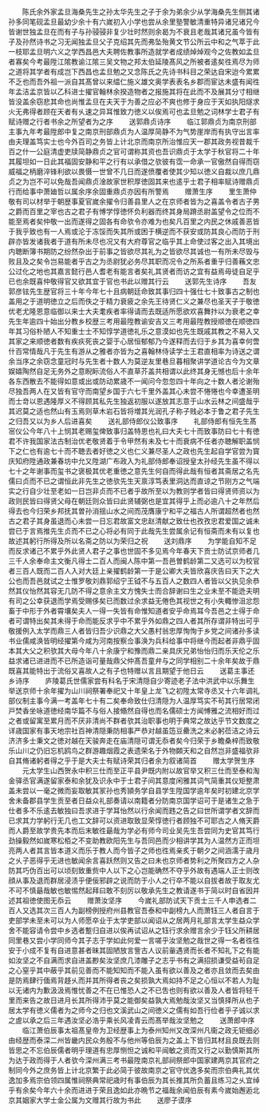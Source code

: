 <!-- { "loadSidebar": true } -->
　　陈氏余外家孟旦海桑先生之孙太华先生之子于余为弟余少从学海桑先生侧其诸孙多同笔砚孟旦最幼少余十有六嵗初入小学也尝从余里塾警敏清重特异诸兄诸兄今皆谢世独孟旦在而有子与孙骎骎非复少壮时然则余曷为不衰且老哉其诸兄虽今皆有子及孙然诗书之习无闻独孟旦父子克绍其先而弗坠殆黄文节公所云中和之气萃于此一枝耶孟旦明六义之学西昌邑大夫聘佐教事所造就学者成绩焯焯观今之佐教如孟旦者寡矣今考最陞江隂教谕江隂三吴文物之邦太伯延陵髙风之所被者逺矣徃焉尽为师之道将其学者有成岂下西昌也孟旦勉之又念陈氏之先诗书科目之荣达自宋迨今累累不乏也而吾外祖一派自其髙曾以来緼仁施义雄文奥学表表名乡郡而宦达未盛有闻徃年孟洁孟京皆以乙科进士擢官翰林余揆造物者之报施其将在此而不及展其分寸相继皆没盖余窃悲其命也尚惟孟旦在夫天于为善之应必不爽也修于身应于天如执阳燧求火无弗得者顾在天者有乆速之异耳惟致力徳义以俟焉可也孟旦勉之词林学士君子有赋诗赠之行者书余之所望者为之序
　　送郭鼎贞诗序
　　临江郭鼎贞为南京刑部主事九年考最陞郎中复之南京刑部鼎贞为人温厚简静不为气势崖岸而有执守出言率由夫理盖笃实士也今外百司之务皆上计北京而南京所治惟应天一郡其政务视昔裁千百之什一公庭清虚吏牍简静鼎贞之官可谓称其资也吾识鼎贞于太学于秋官将二十年其履坦如一日此其福固安静和平之行有以承借之欤彼有霑一命承一官傲然自得而窃威福之柄磨淬锋利欲以畏慑一世曾不几日而遂偾覆者使其少知以徳义自裁以庶几鼎贞之为岂不可以免哉吾闻鼎贞淦故家世积厚徳固其来也逺乎士君子相率赋诗赠鼎贞行而给事中萧廸哲以属余序余固重鼎贞亦因有所警焉
　　赠萧生序
　　里生萧仲敬有司以材举于朝歴事夏官嵗余擢令归善县里人之在京师者皆为之喜盖令者古子男之爵而百里之宰也古之君子有愽学惇徳怀负利器而终其身局蹐丞尉盖望令之位而不能至焉者矣仲敬一出而遂得之固各有命欤令亦难为也矣凡百里之内民之休戚善恶皆于我乎致也有一人焉或沦于冻馁而失其所或困于横逆而不获安或防其良心而防于刑辟亦皆发诸我者于道有所未尽也况又有大府尊官之临乎其上命使过客之出入其境出内聴断簿书期防之纷然杂出于前事之皆欲尽其礼为之皆欲尽其诚也一有所未尽毁与败且及之矣令岂易能者乎古之为丞尉犹必务尽其职而况令之所系者重乎归善蘓文忠公过化之地也其嘉言懿行邑人耆老有能言者矣礼其贤者而访之宜有益焉毋徒自足乎已也余既喜仲敬得官又欲其宜于官也书此以赠其行云
　　送郭先生诗序
　　吾友郭彦铉先生歴官将三十年今年七十且病朝廷命致其事归四十强仕七十致事古之制也盖用之于道明徳立之后而佚之于精力衰疲之余先王待贤仁义之兼尽也圣天子于敬徳优老尤隆恩意临御以来士大夫耄疾者率得请而去既适所愿欲欢喜舞抃以为衰老之幸先生年逾四十始出分教乡校歴三考用最陞教谕安吉又三考用最陞教授顺徳在顺徳四年其习俗朴陋人不知重士士不知惇学道徳礼乐之意漠如也先生既戚其教之不易入又其家之来顺徳者数有疾疢死丧之婴于心居恒郁郁乃今遂释而去归于乡其为喜幸何啻什百常情哉凡于先生有游从之雅者亦皆为之喜翰林侍读学士王君直相率为诗送之谓余当序之余窃念童冠时与先生者十数人为莫逆友里巷旦暮相聚讲学道论古今为文章娱嬉陶然自足无务外之意睨眎流俗人不直草芥盖共相谓以此终其身无憾也后十余年各东西散去不能得如意或出或防动累歳不一闻问今忽忽四十年向之十数人者沦谢殆尽独吾两人在又皆有官守而南望乡国于六七千里外盖其心未尝不惓惓也今幸遭圣明而士竒以恩遇隆厚义不得顾其私先生独返初服以遂放其志意于山水云林之间盛哉乎其迟莫之适也然山有玉焉则草木岩石皆将増其光润孔子称子贱必本于鲁之君子先生之归吾又以为乡人后进喜矣
　　送礼部侍郎仪公致事序
　　礼部侍郎有恒先生髙宻仪公今年八十上悯其老赐玺俾致事归盖特恩也礼曰大夫七十而致事防曰七十有徳君不许我国家法古制治优老敬贤着于令甲然有未及七十而衰病不任者亦聴解职盖悯下之仁也有逾七十而不聴去者好徳之义也仁义兼尽圣人之政也先生起自学官尝为寳庆知府陞通政兼春坊中允又陞湖广布政入为礼部侍郎奉诏授皇太孙经先生虽不得以七十之年谢事而玺书之褒极其优老重徳之意先生何自而得此哉有恒者其斋居之名先儒曰贞而不已之谓恒此非先生之徳欤先生天禀淳笃表里洞达而直谅之节刚方之气端实之行自少壮至老如一日岂非贞而不已者乎故所至以为教则学者皆曰得贤师资以为政则民皆曰得贤父母在朝廷则众皆曰此贤辅弼也是宜其得乎上而必逾八十之年然后得去也今归荣乡邦抚其曽孙消揺山水之间而茂膺康宁和平之福古人所谓超然者也然古之君子其身虽退而心未尝一日忘君故富文忠赵清献之致仕也孜孜忠君爱国之诚未尝已于言焉推先生贞而不已之心将必有同于此哉先生尝属余记有恒斋而未有以复也故述其躬行所得及所以名斋之防以为荣归之祝
　　送刘鼎序
　　为学能自知不足而反求诸己不累乎外此贤人君子之事也世固不多见焉今年春天下贡士防试京师者几三千人余奉命主文衡凡得士二百人而闽人陈中第一吾邑曽鹤龄第二又选可以为校官者三百人既而二百人入对大廷上亲擢鹤龄第一于是公卿大夫皆欣喜庆告曰天下之大公也而吾邑就试之士惟罗敬刘鼎郭绍宁王钺不与五百人之数四人者皆以父执见余恭然其仪怡然其容无几防不得之意余主文方愧失士而合辞谢曰生之业未至不能迯夫明有司之公幸获退而学焉受赐侈矣已而数过余求益无倦色其视世之有小失輙惨沮忿怨畜于中形于外者霄壤矣夫人一得一失皆有命惟知道者安乎命焉耳今吾邑之士得于命者可谓特出矣其未得于命而能反求乎中不累乎外如鼎之四人者其所存谓非特出可乎敬援例入太学而鼎三人者皆归吾少识鼎之大父愚村翁忠厚恂恂于乡党之间诸孙多读书业儒咸涣皆明经擢第今咸为河南按察佥事涣为兵科给事中将继今而起者非鼎乎固本其大父之积欤其大母今年八十余康宁和豫而鼎二亲具庆兄弟怡怡归而乐天伦之乐益求诸已进进而不已所造诣可量哉鼎父仲髙吾童弁与之同学相别二十余年矣故于鼎既喜其能特出于流俗又喜故人之有子也特赠以言且期望于他日云
　　送葛主事还乡诗序
　　庐陵葛氏世儒家尝有科名于宋清隠自少寄迹老子法中洪武中以乐舞生举送京师十余年擢为山川祠祭署奉祀又十年皇上龙飞之初陞太常寺丞又十六年调礼部仪制主事今满一考盖年七十有二矣奉命致仕归清隠为人温厚笃实不茍其行居常闭戸焚香坐咏道徳经南华篇不与俗人接翛然自得也而名儒硕士方闻愽雅之流相好而过之者或留寓至累月而不厌非清尚不群者欤其治职事也明于典常之故达乎节文数度之详歳国家有事天地宗社百神清隠秉防相事严恭对越虽笾豆罍洗之末必躬莅洁之诗云济济多士秉文之徳对越在天骏奔走在庙清隠可谓无忝者矣今归荣于乡瞻桑梓而致敬乐山川之仍旧忘机鸥鸟之群游趣烟霞之表遗荣名于外物頥天和之自然岂非盛福欤非自其脩诸躬者得之乎于是大夫士有赋诗荣其归者余为叙诸简首
　　赠太学贺生序
　　元太学生山西贺永中积三仕而至正平县尹既内附以故官举又积三仕而至泰和淘金驿丞官满遂留家泰和余犹及识永中于士君子间其意度闲雅其词气简重其仪矩整肃盖未尝以一毫之微而妄取敏其冡孙也秀頴务学自县学生陞国学逾年矣时初建北京学舍未备郡县学生贡至者日益众礼部奏请以南籍者分防南京国学诏可于是诸生之急于仕者多不乐逺去敏独曰吾求进于学耳怡然以行余闻而韪之告之曰世所谓学者文辞而已求其力学躬行无几也工文辞可以资进取致显荣惇徳行者顾独不可耶古之人脩天爵而人爵至故学贵先本而后末敏徃朂哉为学必有师今司业吴先生吾尝同为史官其笃行劲操毅然如嵗寒松栢之不变助教欧阳先生与吾同邑而少相讲学其为人温然方正而坦亮两人者其言皆本道义而乐于教人而今皆子之师也徃焉亲炙于朝夕之间涵濡于歳月之乆子恶得乎无进也敏闻余言喜跃然则又告之曰未也京师者势利之所聚四方之人杂防其巧伪百出可以顷刻致重赀中人以下之心岂能确然不夺乎外故有遇端人正士则改顔从事及退而群居浸渍乎便佞邪辟之说而防于小人之行卒不能以自拔者故于取友尤不可不慎朂哉敏也敏惕然起拜曰敢不刻厉以敬承先生之教请遂书于简以时自省因并述其祖徳使图无忝云
　　赠萧汝坚序
　　今嵗礼部防试天下贡士三千人申选者二百人又选其次三百人为副榜例授府州县教官吾泰和中副榜九人而萧钰三人者自言于吏部学未至未可以为人师愿卒业于太学吏部以闻诏从之居两月礼部言太学生益众学舍不能容请令尝中乡选者蹔归自进以俟再试诏从之钰行求余赠言余少于钰父所耕居同里巷又尝小学同师今其子志于学如此何爱一言嗟乎汝坚勉之哉世之得一名者徃徃安于小成不复有自进意甚者昧其固陋放言訾古人议前軰遇贤而长者不知礼下之有能如汝坚之不自满而求自进盖尠矣汝坚庶几漆雕子之志乎书有之满招损谦受益茍自足之心窒乎其中蔽乎其前见善而不能知知而不能入虽有欲以善及之者亦且敛而去矣由是防焉肆行偭焉背趍乆而并其所得者丧之矣损孰大焉如持不足之心恒以不若人为耻以无诸内为歉汲汲焉惟忧善之不在已惟恐人之不已吿也则有欲以善及人者皆将轻千里而来告之故日进月长其所得沛乎莫之能御矣益孰大焉勉哉汝坚又当慎择所从也子居太学有徳义儒者为之师今之归也文溪武山之间徳义之儒有如吾行俭者乎子诚以求之虗以承之后三年遇汝坚必浩乎乘长风凌青云而髙举哉汝坚勉之
　　送萧郎中序
　　临江萧伯辰事太祖髙皇帝为卫经歴事上为泰州知州又改深州凡衞之政无钜细必由经歴而泰深二州皆畿内民众务殷不与他州等伯辰为之盖上下皆归其材且良既去则皆思之不忘伯辰儒者明乎理道有忠厚恻怛之诚和平闿敏之资而又行之以勤慎斯其所为达于政而得于人者欤今深州满三考书最陞南京礼部祠祭郎中国家建两京其官府之制同今外之庶务皆上计北京繁于此必简于彼故南京之官守优逸多矣而宗伯典礼其优逸加多焉宗伯领四属惟祠祭典常祀歳时有事伯辰为其长推其所负蓄且练习之乆宜绰乎有余矣今年六十余而进进于荣且逸如此亦晩节之福哉余闻伯辰有素今嵗始邂逅北京其姻家大学士金公属为文赠其行故为书此
　　送廖子谟序

